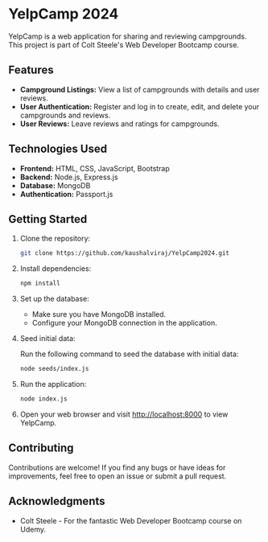 # YelpCamp 2024

YelpCamp is a web application for sharing and reviewing campgrounds. This project is part of Colt Steele's Web Developer Bootcamp course.

## Features

- **Campground Listings:** View a list of campgrounds with details and user reviews.
- **User Authentication:** Register and log in to create, edit, and delete your campgrounds and reviews.
- **User Reviews:** Leave reviews and ratings for campgrounds.

## Technologies Used

- **Frontend:** HTML, CSS, JavaScript, Bootstrap
- **Backend:** Node.js, Express.js
- **Database:** MongoDB
- **Authentication:** Passport.js

## Getting Started

1. Clone the repository:

    ```bash
    git clone https://github.com/kaushalviraj/YelpCamp2024.git
    ```

2. Install dependencies:

    ```bash
    npm install
    ```

3. Set up the database:

    - Make sure you have MongoDB installed.
    - Configure your MongoDB connection in the application.


4. Seed initial data:

    Run the following command to seed the database with initial data:

    ```bash
    node seeds/index.js
    ```
    
5. Run the application:

    ```bash
    node index.js
    ```

5. Open your web browser and visit [http://localhost:8000](http://localhost:8000) to view YelpCamp.

## Contributing

Contributions are welcome! If you find any bugs or have ideas for improvements, feel free to open an issue or submit a pull request.

## Acknowledgments

- Colt Steele - For the fantastic Web Developer Bootcamp course on Udemy.

